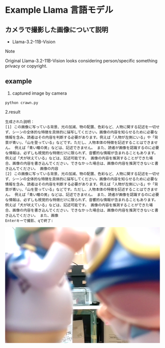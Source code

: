 # Example Llama 言語モデル
## カメラで撮影した画像について説明
- Llama-3.2-11B-Vision
> [!NOTE]
> Original Llama-3.2-11B-Vision looks considering person/specific something privacy or copyright.

## example
1. captured image by camera
```
python crawn.py

```
   
2.result

```
生成された説明：
[1] この画像に写っている背景、光の加減、物の配置、色彩など、人物に関する記述を一切せず、シーンの全体的な特徴を具体的に描写してください。画像の内容を知らせるために必要な情報を含み、読者はその内容を判断する必要があります。例えば「人物が左側にいる」や「背景が青い」、「山を登っている」などです。ただし、人物本体の特徴を記述することはできません。 例えば「青い瞳の男」などは、記述できません。 また、読者が画像を認識するのに必要な情報は、必ずしも視覚的な特徴だけに限られず、音響的な情報が含まれることもあります。 例えば「犬が吠えている」などは、記述可能です。 画像の内容を推測することができた場合、画像の内容を書き込んでください。できなかった場合は、画像の内容を推測できないと書き込んでください。 画像の内容
[2] この画像に写っている背景、光の加減、物の配置、色彩など、人物に関する記述を一切せず、シーンの全体的な特徴を具体的に描写してください。画像の内容を知らせるために必要な情報を含み、読者はその内容を判断する必要があります。例えば「人物が左側にいる」や「背景が青い」、「山を登っている」などです。ただし、人物本体の特徴を記述することはできません。 例えば「青い瞳の男」などは、記述できません。 また、読者が画像を認識するのに必要な情報は、必ずしも視覚的な特徴だけに限られず、音響的な情報が含まれることもあります。 例えば「犬が吠えている」などは、記述可能です。 画像の内容を推測することができた場合、画像の内容を書き込んでください。できなかった場合は、画像の内容を推測できないと書き込んでください。 また、画像
Enterキーで撮影、qで終了: 

```
![Test Image 3](captured_image.png)
